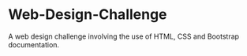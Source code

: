 # Web-Design-Challenge
A web design challenge involving the use of HTML, CSS and Bootstrap documentation.
